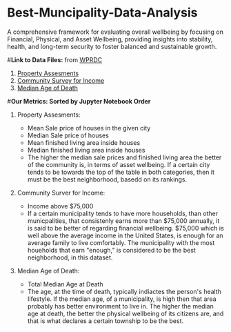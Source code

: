 # Best-Muncipality-Data-Analysis
A comprehensive framework for evaluating overall wellbeing by focusing on Financial, Physical, and Asset Wellbeing, providing insights into stability, health, and long-term security to foster balanced and sustainable growth.

#**Link to Data Files:** from [WPRDC]([url](https://data.wprdc.org/dataset/?organization=allegheny-county))
1. [Property Assesments]([url](https://data.wprdc.org/dataset/property-assessments/resource/f2b8d575-e256-4718-94ad-1e12239ddb92))
2. [Community Survey for Income]([url](https://data.wprdc.org/dataset/all-in-allegheny-community-survey/resource/1aff34b2-530f-4b27-a2fa-89ee3641ee2e))
3. [Median Age of Death]([url](https://data.wprdc.org/dataset/median-age-death/resource/e8df24e8-4961-402d-94d9-aa4ddd00f2a6))

#**Our Metrics: Sorted by Jupyter Notebook Order**
1. Property Assesments:
    - Mean Sale price of houses in the given city
    - Median Sale price of houses
    - Mean finished living area inside houses
    - Median finished living area inside houses
    - The higher the median sale prices and finished living area the better of the community is, in terms of asset wellbeing. If a certain city tends to be towards the top of the table in both categories, then it must be the best neighborhood, basedd on its rankings.
    
2. Community Surver for Income:
     - Income above $75,000
     - If a certain municipality tends to have more households, than other municpalities, that consistenly earns more than $75,000 annually, it is said to be better of regarding financial wellbeing. $75,000 which is well above the average income in the United States, is enough for an average family to live comfortably. The municipality with the most houeholds that earn "enough," is considered to be the best neighborhood, in this dataset.

3. Median Age of Death:
      - Total Median Age at Death
      - The age, at the time of death, typically indiactes the person's health lifestyle. If the median age, of a municipality, is high then that area probably has better environment to live in. The higher the median age at death, the better the physical wellbeing of its citizens are, and that is what declares a certain township to be the best.

